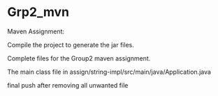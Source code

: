 # Grp2_mvn
Maven Assignment:

Compile the project to generate the jar files.

Complete files for the Group2 maven assignment.

The main class file in assign/string-impl/src/main/java/Application.java

final push after removing all unwanted file
